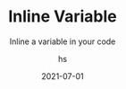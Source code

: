 ---
date: 2021-07-01
title: Inline Variable
technologies: [java]
topics: [refactoring]
author: hs
subtitle: Inline a variable in your code
thumbnail: ./thumbnail.png
cardThumbnail: ./card.png
shortVideo:
  poster: ./tip.png
  url: https://youtu.be/SgjZV5yHOmQ
seealso:
- title: IntelliJ IDEA Help - Inline a Variable
  href: https://www.jetbrains.com/help/idea/inline.html#inline_variable
leadin: |
  Press **⌥⌘N** (macOS), or **Ctrl+Alt+N** (Windows/Linux), to inline a method.

  You can inline methods, variables, fields, and constants with the same shortcut.   
  
---